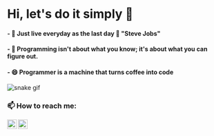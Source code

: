 # Hi, let's do it simply 👋

#### - 🌟 Just live everyday as the last day 🙋 "Steve Jobs"
#### - 🤔 Programming isn't about what you know; it's about what you can figure out.
#### - 😄 Programmer is a machine that turns coffee into code 
![snake gif](https://github.com/MohanedGodzilla/MohanedGodzilla/blob/output/github-contribution-grid-snake.svg)
### 📫 How to reach me: 
[<img align="left" alt="LinkedIn" width="22px" src="https://cdn.jsdelivr.net/npm/simple-icons@v3/icons/linkedin.svg" />](https://www.linkedin.com/in/mohanedgodzilla)

[<img align="left" alt="LinkedIn" width="22px" src="https://cdn.jsdelivr.net/npm/simple-icons@3.13.0/icons/stackoverflow.svg" />](https://stackoverflow.com/users/17817280/muhannad-ibrahim)
